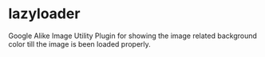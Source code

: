 # lazyloader
Google Alike Image Utility Plugin for showing the image related  background color till the image is been loaded properly.
